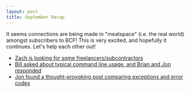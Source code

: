 ```yaml
---
layout: post
title: September Recap
---
```


It seems connections are being made in "meatspace" (i.e. the real world)
amongst subscribers to BCF! This is very excited, and hopefully it continues.
Let's help each other out!

 - [Zach is looking for some freelancers/subcontractors](https://groups.google.com/forum/?fromgroups=#!topic/billtowncodefactory/i8wgl8FkLzc)
 - [Bill asked about typical command line usage, and Brian and Jon responded](https://groups.google.com/forum/?fromgroups=#!topic/billtowncodefactory/eU82hG76IxI)
 - [Jon found a thought-provoking post comparing exceptions and error codes](https://groups.google.com/forum/?fromgroups=#!topic/billtowncodefactory/I8BSuxS_4mo)

